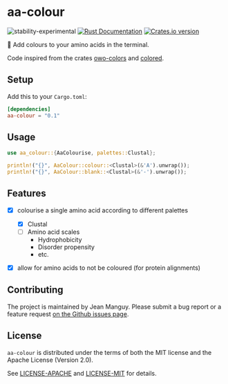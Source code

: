 # aa-colour 

![stability-experimental](https://img.shields.io/badge/stability-experimental-orange.svg)
[![Rust Documentation](https://img.shields.io/badge/api-rustdoc-blue.svg)](https://docs.rs/aa-colour)
[![Crates.io version](https://img.shields.io/crates/v/aa-colour)](https://crates.io/crates/aa-colour/)

🎨 Add colours to your amino acids in the terminal.

Code inspired from the crates [owo-colors](https://github.com/jam1garner/owo-colors) and [colored](https://github.com/mackwic/colored).

## Setup

Add this to your `Cargo.toml`:

```toml
[dependencies]
aa-colour = "0.1"
```

## Usage

```rust
use aa_colour::{AaColourise, palettes::Clustal};

println!("{}", AaColour::colour::<Clustal>(&'A').unwrap());
println!("{}", AaColour::blank::<Clustal>(&'-').unwrap());
```

## Features

- [X] colourise a single amino acid according to different palettes
  - [X] Clustal
  - [ ] Amino acid scales
    - Hydrophobicity
    - Disorder propensity
    - etc.
- [X] allow for amino acids to not be coloured (for protein alignments)


## Contributing

The project is maintained by Jean Manguy. Please submit a bug report or a feature request [on the Github issues page](https://github.com/jeanmanguy/amino-acids/issues/new/choose).

## License

`aa-colour` is distributed under the terms of both the MIT license and the
Apache License (Version 2.0).

See [LICENSE-APACHE](./LICENSE-APACHE) and [LICENSE-MIT](./LICENSE-MIT) for
details.